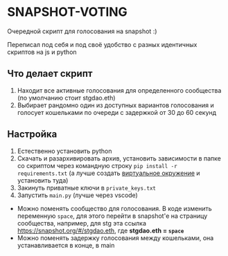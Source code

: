 # SNAPSHOT-VOTING
Очередной скрипт для голосования на snapshot :)

Переписал под себя и под своё удобство с разных идентичных скриптов на js и python

## Что делает скрипт
1. Находит все активные голосования для определенного сообщества (по умолчанию стоит stgdao.eth)
2. Выбирает рандомно один из доступных вариантов голосования и голосует кошельками по очереди с задержкой от 30 до 60 секунд

## Настройка
1. Естественно установить python
2. Скачать и разархивировать архив, установить зависимости в папке со скриптом через командную строку `pip install -r requirements.txt` (а лучше создать [виртуальное окружение](https://pythonist.ru/virtualnye-okruzheniya-python-i-instrumenty-dlya-upravleniya-imi/) и установить туда)
3. Закинуть приватные ключи в `private_keys.txt`
4. Запустить `main.py` (лучше через vscode)
* Можно поменять сообщество для голосования. В коде изменить переменную `space`, для этого перейти в snapshot'е на страницу сообщества, например, для stg эта ссылка https://snapshot.org/#/stgdao.eth, где **stgdao.eth = `space`**
* Можно поменять задержку голосования между кошельками, она устанавливается в конце, в main
